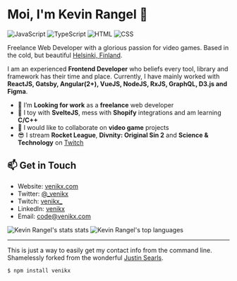 # Moi, I'm Kevin Rangel 👋

![JavaScript](https://img.shields.io/badge/JavaScript-Expert-black?style=flat-squre&labelColor=f7df1e)
![TypeScript](https://img.shields.io/badge/TypeScript-Intermediate-black?style=flat-squre&labelColor=007acc)
![HTML](https://img.shields.io/badge/HTML-Intermediate-black?style=flat-squre&labelColor=e54c21)
![CSS](https://img.shields.io/badge/CSS-Intermediate-black?style=flat-squre&labelColor=214ce5)

Freelance Web Developer with a glorious passion for video games. Based in the cold, but beautiful [Helsinki, Finland](https://www.openstreetmap.org/node/25474663#map=16/60.1718/24.9413). 

I am an experienced **Frontend Developer** who beliefs every tool, library and framework has their time and place. Currently, I have mainly worked with **ReactJS, Gatsby, Angular(2+), VueJS, NodeJS, RxJS, GraphQL, D3.js and Figma**.


- 🔭 I’m **Looking for work** as a **freelance** web developer
- 🌱 I toy with **SvelteJS**, mess with **Shopify** integrations and am learning **C/C++**
- 👯 I would like to collaborate on **video game** projects
- 😎 I stream **Rocket League**, **Divnity: Original Sin 2** and **Science & Technology** on [Twitch](https://www.twitch.tv/venikx_)

## 📫 Get in Touch

- Website: [venikx.com](https://www.youtube.com/watch?v=dQw4w9WgXcQ)
- Twitter: [@_venikx](https://twitter.com/_venikx)
- Twitch: [venikx_](https://www.twitch.tv/venikx_)
- LinkedIn: [venikx](https://www.linkedin.com/in/venikx/)
- Email: code@venikx.com

![Kevin Rangel's stats stats](https://github-readme-stats.vercel.app/api?username=venikx&show_icons=true&theme=radical&include_all_commits=true)
![Kevin Rangel's top languages](https://github-readme-stats.vercel.app/api/top-langs/?username=venikx&layout=compact)

---

This is just a way to easily get my contact info from the command line. Shamelessly forked
from the wonderful [Justin Searls](https://github.com/searls/searls).

`$ npm install venikx`
